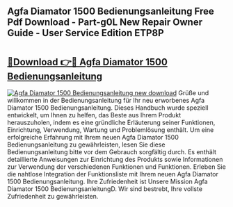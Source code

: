 ## Agfa Diamator 1500 Bedienungsanleitung Free Pdf Download - Part-g0L New Repair Owner Guide - User Service Edition ETP8P

# <h2><a href="http://df5e9d4.blite.top/?on=Agfa+Diamator+1500+Bedienungsanleitung">🔗Download 👉🔴 Agfa Diamator 1500 Bedienungsanleitung</a></h2>

[![Agfa Diamator 1500 Bedienungsanleitung new download](https://i.imgur.com/lujVjoI.png)](http://df5e9d4.blite.top/?on=Agfa+Diamator+1500+Bedienungsanleitung)
Grüße und willkommen in der Bedienungsanleitung für Ihr neu erworbenes Agfa Diamator 1500 Bedienungsanleitung. Dieses Handbuch wurde speziell entwickelt, um Ihnen zu helfen, das Beste aus Ihrem Produkt herauszuholen, indem es eine gründliche Erläuterung seiner Funktionen, Einrichtung, Verwendung, Wartung und Problemlösung enthält. Um eine erfolgreiche Erfahrung mit Ihrem neuen Agfa Diamator 1500 Bedienungsanleitung zu gewährleisten, lesen Sie diese Bedienungsanleitung bitte vor dem Gebrauch sorgfältig durch. Es enthält detaillierte Anweisungen zur Einrichtung des Produkts sowie Informationen zur Verwendung der verschiedenen Funktionen und Funktionen. Erleben Sie die nahtlose Integration der Funktionsliste mit Ihrem neuen Agfa Diamator 1500 Bedienungsanleitung. Ihre Zufriedenheit ist Unsere Mission Agfa Diamator 1500 BedienungsanleitungD. Wir sind bestrebt, Ihre vollste Zufriedenheit zu gewährleisten.
